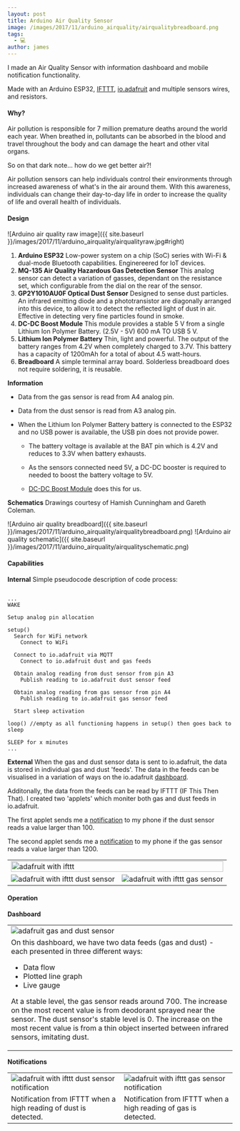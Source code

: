 ```yaml
---
layout: post
title: Arduino Air Quality Sensor
image: /images/2017/11/arduino_airquality/airqualitybreadboard.png
tags:
  - 💻
author: james
---
```


I made an Air Quality Sensor with information dashboard and mobile notification functionality.

Made with an Arduino ESP32, [IFTTT](http://ifttt.com), [io.adafruit](http://io.adafruit.com) and multiple sensors wires, and resistors.

#### Why?
Air pollution is responsible for 7 million premature deaths around the world each year. When breathed in, pollutants can be absorbed in the blood and travel throughout the body and can damage the heart and other vital organs.

So on that dark note... how do we get better air?!

Air pollution sensors can help individuals control their environments through increased awareness of what's in the air around them. With this awareness, individuals can change their day-to-day life in order to increase the quality of life and overall health of individuals.

#### Design
![Arduino air quality raw image]({{ site.baseurl }}/images/2017/11/arduino_airquality/airqualityraw.jpg#right)

1. **Arduino ESP32**
  Low-power system on a chip (SoC) series with Wi-Fi & dual-mode Bluetooth capabilities. Enginereered for IoT devices.
2. **MQ-135 Air Quality Hazardous Gas Detection Sensor**
  This analog sensor can detect a variation of gasses, dependant on the resistance set, which configurable from the dial on the rear of the sensor.
3. **GP2Y1010AU0F Optical Dust Sensor**
  Designed to sense dust particles. An infrared emitting diode and a phototransistor are diagonally arranged into this device, to allow it to detect the reflected light of dust in air. Effective in detecting very fine particles found in smoke.
4. **DC-DC Boost Module**
  This module provides a stable 5 V from a single Lithium Ion Polymer Battery. (2.5V - 5V) 600 mA TO USB 5 V.
5. **Lithium Ion Polymer Battery**
  Thin, light and powerful. The output of the battery ranges from 4.2V when completely charged to 3.7V. This battery has a capacity of 1200mAh for a total of about 4.5 watt-hours.
6. **Breadboard**
  A simple terminal array board. Solderless breadboard does not require soldering, it is reusable.

**Information**
* Data from the gas sensor is read from A4 analog pin.

* Data from the dust sensor is read from A3 analog pin.

* When the Lithium Ion Polymer Battery battery is connected to the ESP32 and no USB power is available, the USB pin does not provide power.
  * The battery voltage is available at the BAT pin which is 4.2V and reduces to 3.3V when battery exhausts.

  * As the sensors connected need 5V, a DC-DC booster is required to needed to boost the battery voltage to 5V.

  * [DC-DC Boost Module](#dc-dc-boost-module) does this for us.

**Schematics**
Drawings courtesy of Hamish Cunningham and Gareth Coleman.

![Arduino air quality breadboard]({{ site.baseurl }}/images/2017/11/arduino_airquality/airqualitybreadboard.png)
![Arduino air quality schematic]({{ site.baseurl }}/images/2017/11/arduino_airquality/airqualityschematic.png)


#### Capabilities
**Internal**
Simple pseudocode description of code process:
<pre><code class="language-python">
...
WAKE

Setup analog pin allocation

setup()
  Search for WiFi network
    Connect to WiFi

  Connect to io.adafruit via MQTT
    Connect to io.adafruit dust and gas feeds

  Obtain analog reading from dust sensor from pin A3
    Publish reading to io.adafruit dust sensor feed

  Obtain analog reading from gas sensor from pin A4
    Publish reading to io.adafruit gas sensor feed

  Start sleep activation

loop() //empty as all functioning happens in setup() then goes back to sleep

SLEEP for x minutes
...
</code></pre>

**External**
When the gas and dust sensor data is sent to io.adafruit, the data is stored in individual gas and dust 'feeds'. The data in the feeds can be visualised in a variation of ways on the io.adafruit [dashboard](#dashboard).

Additonally, the data from the feeds can be read by IFTTT (IF This Then That). I created two 'applets' which moniter both gas and dust feeds in io.adafruit.

The first applet sends me a [notification](#notifications) to my phone if the dust sensor reads a value larger than 100.

The second applet sends me a [notification](#notifications) to my phone if the gas sensor reads a value larger than 1200.

<table width="70%" border="0">
  <tr>
    <td colspan="2"><img src="{{ site.baseurl }}/images/2017/11/arduino_airquality/airqualityifttt.png" alt="adafruit with ifttt" width="100%"></td>
  </tr>
  <tr>
    <td><img src="{{ site.baseurl }}/images/2017/11/arduino_airquality/airqualityiftttdust.png" alt="adafruit with ifttt dust sensor"></td>
    <td><img src="{{ site.baseurl }}/images/2017/11/arduino_airquality/airqualityiftttgas.png" alt="adafruit with ifttt gas sensor"></td>
  </tr>
</table>


#### Operation
**Dashboard**
<table width="100%" border="0">
  <tr>
    <td><img src="{{ site.baseurl }}/images/2017/11/arduino_airquality/airqualityiodust.png" alt="adafruit gas and dust sensor"></td>
  </tr>
  <tr>
    <td>
      On this dashboard, we have two data feeds (gas and dust) - each presented in three different ways:
      <ul>
        <li>Data flow</li>
        <li>Plotted line graph</li>
        <li>Live gauge</li>
      </ul>
      <p>At a stable level, the gas sensor reads around 700. The increase on the most recent value is from deodorant sprayed near the sensor. The dust sensor's stable level is 0. The increase on the most recent value is from a thin object inserted between infrared sensors, imitating dust.</p>
    </td>
  </tr>
</table>



**Notifications**
<table width="100%" border="0">
  <tr>
    <td><img src="{{ site.baseurl }}/images/2017/11/arduino_airquality/airqualityiphonedust.png" alt="adafruit with ifttt dust sensor notification"></td>
    <td><img src="{{ site.baseurl }}/images/2017/11/arduino_airquality/airqualityiphonegas.png" alt="adafruit with ifttt gas sensor notification"></td>
  </tr>
  <tr>
    <td>Notification from IFTTT when a high reading of dust is detected.</td>
    <td>Notification from IFTTT when a high reading of gas is detected.</td>
  </tr>
</table>
